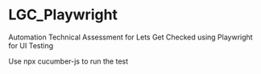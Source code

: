 # LGC_Playwright
Automation Technical Assessment for Lets Get Checked using Playwright for UI Testing

Use npx cucumber-js to run the test
